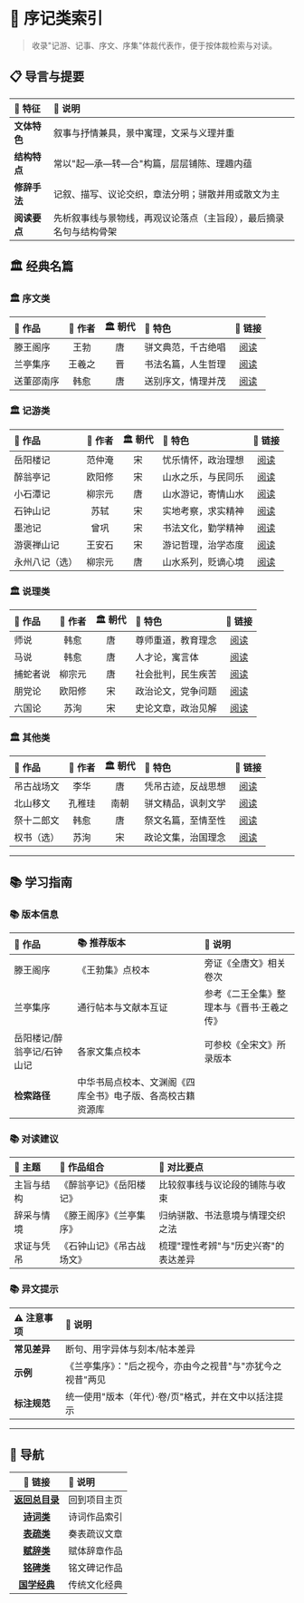 # 📝 序记类索引

> 收录"记游、记事、序文、序集"体裁代表作，便于按体裁检索与对读。

## 📋 导言与提要

| 🎯 **特征** | 📝 **说明** |
|:---|:---|
| **文体特色** | 叙事与抒情兼具，景中寓理，文采与义理并重 |
| **结构特点** | 常以"起—承—转—合"构篇，层层铺陈、理趣内蕴 |
| **修辞手法** | 记叙、描写、议论交织，章法分明；骈散并用或散文为主 |
| **阅读要点** | 先析叙事线与景物线，再观议论落点（主旨段），最后摘录名句与结构骨架 |

## 🏛️ 经典名篇

### 🏛️ 序文类
| 📖 **作品** | 👤 **作者** | 🏛️ **朝代** | 🎯 **特色** | 🔗 **链接** |
|:---|:---:|:---:|:---|:---:|
| 滕王阁序 | 王勃 | 唐 | 骈文典范，千古绝唱 | [阅读](./序记/滕王阁序.md) |
| 兰亭集序 | 王羲之 | 晋 | 书法名篇，人生哲理 | [阅读](./序记/兰亭集序.md) |
| 送董邵南序 | 韩愈 | 唐 | 送别序文，情理并茂 | [阅读](./序记/送董邵南序.md) |

### 🏛️ 记游类
| 📖 **作品** | 👤 **作者** | 🏛️ **朝代** | 🎯 **特色** | 🔗 **链接** |
|:---|:---:|:---:|:---|:---:|
| 岳阳楼记 | 范仲淹 | 宋 | 忧乐情怀，政治理想 | [阅读](./序记/岳阳楼记.md) |
| 醉翁亭记 | 欧阳修 | 宋 | 山水之乐，与民同乐 | [阅读](./序记/醉翁亭记.md) |
| 小石潭记 | 柳宗元 | 唐 | 山水游记，寄情山水 | [阅读](./序记/小石潭记.md) |
| 石钟山记 | 苏轼 | 宋 | 实地考察，求实精神 | [阅读](./序记/石钟山记.md) |
| 墨池记 | 曾巩 | 宋 | 书法文化，勤学精神 | [阅读](./序记/墨池记.md) |
| 游褒禅山记 | 王安石 | 宋 | 游记哲理，治学态度 | [阅读](./序记/游褒禅山记.md) |
| 永州八记（选） | 柳宗元 | 唐 | 山水系列，贬谪心境 | [阅读](./序记/永州八记（选）.md) |

### 🏛️ 说理类
| 📖 **作品** | 👤 **作者** | 🏛️ **朝代** | 🎯 **特色** | 🔗 **链接** |
|:---|:---:|:---:|:---|:---:|
| 师说 | 韩愈 | 唐 | 尊师重道，教育理念 | [阅读](./序记/师说.md) |
| 马说 | 韩愈 | 唐 | 人才论，寓言体 | [阅读](./序记/马说.md) |
| 捕蛇者说 | 柳宗元 | 唐 | 社会批判，民生疾苦 | [阅读](./序记/捕蛇者说.md) |
| 朋党论 | 欧阳修 | 宋 | 政治论文，党争问题 | [阅读](./序记/朋党论.md) |
| 六国论 | 苏洵 | 宋 | 史论文章，政治见解 | [阅读](./序记/六国论.md) |

### 🏛️ 其他类
| 📖 **作品** | 👤 **作者** | 🏛️ **朝代** | 🎯 **特色** | 🔗 **链接** |
|:---|:---:|:---:|:---|:---:|
| 吊古战场文 | 李华 | 唐 | 凭吊古迹，反战思想 | [阅读](./序记/吊古战场文.md) |
| 北山移文 | 孔稚珪 | 南朝 | 骈文精品，讽刺文学 | [阅读](./序记/北山移文.md) |
| 祭十二郎文 | 韩愈 | 唐 | 祭文名篇，至情至性 | [阅读](./序记/祭十二郎文.md) |
| 权书（选） | 苏洵 | 宋 | 政论文集，治国理念 | [阅读](./序记/权书（选）.md) |

---

## 📚 学习指南

### 📚 版本信息
| 📖 **作品** | 📚 **推荐版本** | 📝 **说明** |
|:---|:---|:---|
| 滕王阁序 | 《王勃集》点校本 | 旁证《全唐文》相关卷次 |
| 兰亭集序 | 通行帖本与文献本互证 | 参考《二王全集》整理本与《晋书·王羲之传》 |
| 岳阳楼记/醉翁亭记/石钟山记 | 各家文集点校本 | 可参校《全宋文》所录版本 |
| **检索路径** | 中华书局点校本、文渊阁《四库全书》电子版、各高校古籍资源库 | |

### 📚 对读建议
| 🎯 **主题** | 📖 **作品组合** | 📝 **对比要点** |
|:---|:---|:---|
| 主旨与结构 | 《醉翁亭记》《岳阳楼记》 | 比较叙事线与议论段的铺陈与收束 |
| 辞采与情境 | 《滕王阁序》《兰亭集序》 | 归纳骈散、书法意境与情理交织之法 |
| 求证与凭吊 | 《石钟山记》《吊古战场文》 | 梳理"理性考辨"与"历史兴寄"的表达差异 |

### 📚 异文提示
| ⚠️ **注意事项** | 📝 **说明** |
|:---|:---|
| **常见差异** | 断句、用字异体与刻本/帖本差异 |
| **示例** | 《兰亭集序》："后之视今，亦由今之视昔"与"亦犹今之视昔"两见 |
| **标注规范** | 统一使用"版本（年代）·卷/页"格式，并在文中以括注提示 |

---

## 🧭 导航

| 🔗 **链接** | 📝 **说明** |
|:---:|:---|
| **[返回总目录](./README.md)** | 回到项目主页 |
| **[诗词类](./诗词类索引.md)** | 诗词作品索引 |
| **[表疏类](./表疏类索引.md)** | 奏表疏议文章 |
| **[赋辞类](./赋辞类索引.md)** | 赋体辞章作品 |
| **[铭碑类](./铭碑类索引.md)** | 铭文碑记作品 |
| **[国学经典](./国学/README.md)** | 传统文化经典 |